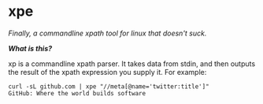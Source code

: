 # xpe

*Finally, a commandline xpath tool for linux that doesn't suck.*

***What is this?***

xp is a commandline xpath parser. It takes data from stdin, and then outputs the result of the xpath expression you supply it. For example:

    curl -sL github.com | xpe "//meta[@name='twitter:title']"
    GitHub: Where the world builds software
    
